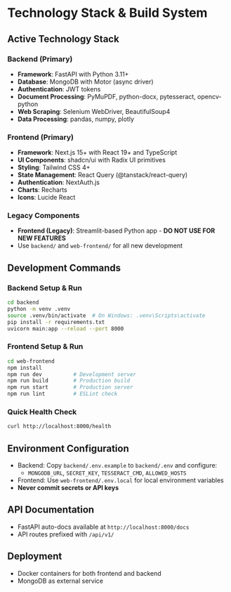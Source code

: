 # Technology Stack & Build System

## Active Technology Stack

### Backend (Primary)
- **Framework**: FastAPI with Python 3.11+
- **Database**: MongoDB with Motor (async driver)
- **Authentication**: JWT tokens
- **Document Processing**: PyMuPDF, python-docx, pytesseract, opencv-python
- **Web Scraping**: Selenium WebDriver, BeautifulSoup4
- **Data Processing**: pandas, numpy, plotly

### Frontend (Primary) 
- **Framework**: Next.js 15+ with React 19+ and TypeScript
- **UI Components**: shadcn/ui with Radix UI primitives
- **Styling**: Tailwind CSS 4+
- **State Management**: React Query (@tanstack/react-query)
- **Authentication**: NextAuth.js
- **Charts**: Recharts
- **Icons**: Lucide React

### Legacy Components
- **Frontend (Legacy)**: Streamlit-based Python app - **DO NOT USE FOR NEW FEATURES**
- Use `backend/` and `web-frontend/` for all new development

## Development Commands

### Backend Setup & Run
```bash
cd backend
python -m venv .venv
source .venv/bin/activate  # On Windows: .venv\Scripts\activate
pip install -r requirements.txt
uvicorn main:app --reload --port 8000
```

### Frontend Setup & Run
```bash
cd web-frontend
npm install
npm run dev          # Development server
npm run build        # Production build
npm run start        # Production server
npm run lint         # ESLint check
```

### Quick Health Check
```bash
curl http://localhost:8000/health
```

## Environment Configuration
- Backend: Copy `backend/.env.example` to `backend/.env` and configure:
  - `MONGODB_URL`, `SECRET_KEY`, `TESSERACT_CMD`, `ALLOWED_HOSTS`
- Frontend: Use `web-frontend/.env.local` for local environment variables
- **Never commit secrets or API keys**

## API Documentation
- FastAPI auto-docs available at `http://localhost:8000/docs`
- API routes prefixed with `/api/v1/`

## Deployment
- Docker containers for both frontend and backend
- MongoDB as external service
